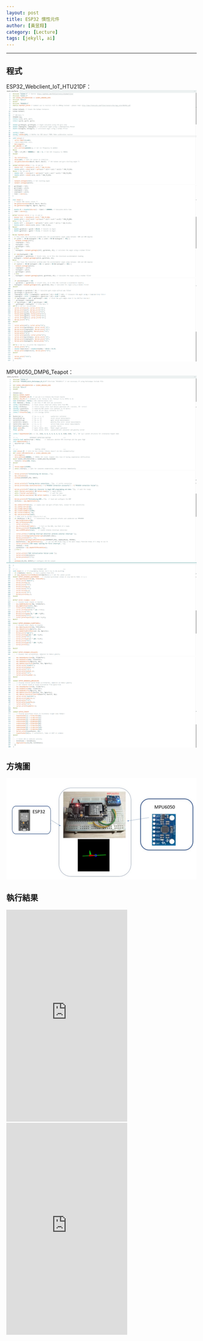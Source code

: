```yaml
---
layout: post
title: ESP32 慣性元件
author: [黃昱翔]
category: [Lecture]
tags: [jekyll, ai]
---
```




---
## 程式
ESP32_Webclient_IoT_HTU21DF：
![](https://github.com/01053026/MCU-project/blob/main/images/042.png?raw=true)
![](https://github.com/01053026/MCU-project/blob/main/images/043.png?raw=true)
![](https://github.com/01053026/MCU-project/blob/main/images/044.png?raw=true)

MPU6050_DMP6_Teapot：
![](https://github.com/01053026/MCU-project/blob/main/images/051.png?raw=true)
![](https://github.com/01053026/MCU-project/blob/main/images/052.png?raw=true)
![](https://github.com/01053026/MCU-project/blob/main/images/053.png?raw=true)
![](https://github.com/01053026/MCU-project/blob/main/images/054.png?raw=true)

## 方塊圖
![](https://github.com/01053026/MCU-project/blob/main/images/6.jpg?raw=true)
## 執行結果
<iframe width="320" height="560" src="https://www.youtube.com/embed/vbYKTIrJ8Q4" title="2023年5月21日" frameborder="0" allow="accelerometer; autoplay; clipboard-write; encrypted-media; gyroscope; picture-in-picture; web-share" allowfullscreen></iframe>

<iframe width="320" height="560" src="https://www.youtube.com/embed/b-KSXV2HeBY" title="2023年5月21日" frameborder="0" allow="accelerometer; autoplay; clipboard-write; encrypted-media; gyroscope; picture-in-picture; web-share" allowfullscreen></iframe>
